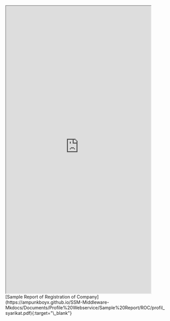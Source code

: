 <iframe type="application/x-google-chrome-pdf" original-url="https://www.ssm.com.my/Pages/Product/PDF/profil_perniagaan.pdf" src="https://ampunkboyx.github.io/SSM-Middleware-Mkdocs/Documents/Profile%20Webservice/Sample%20Report/ROC/ROC.html" background-color="#F0188E" javascript="allow" full-frame pdf-viewer-update-enabled width="90%" height="900"></iframe>
[Sample Report of Registration of Company](https://ampunkboyx.github.io/SSM-Middleware-Mkdocs/Documents/Profile%20Webservice/Sample%20Report/ROC/profil_syarikat.pdf){:target="\_blank"}